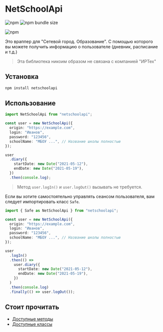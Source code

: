 # NetSchoolApi

![npm](https://img.shields.io/npm/v/netschoolapi)
![npm bundle size](https://img.shields.io/bundlephobia/min/netschoolapi)

![npm](https://img.shields.io/npm/dt/netschoolapi)

Это враппер для "Сетевой город. Образование". С помощью которого вы можете получить информацию о пользователе (дневник, расписание и т.д.)

> Эта библиотека никоим образом не связана с компанией "ИРТех"

## Установка

```bash
npm install netschoolapi
```

## Использование

```typescript
import NetSchoolApi from "netschoolapi";

const user = new NetSchoolApi({
  origin: "https://example.com",
  login: "Иванов",
  password: "123456",
  schoolName: "МБОУ ...", // Название школы полностью
});

user
  .diary({
    startDate: new Date("2021-05-12"),
    endDate: new Date("2021-05-19"),
  })
  .then(console.log);
```

> Метод `user.logIn()` и `user.logOut()` вызывать не требуется.

Если вы хотите самостоятельно управлять сеансом пользователя, вам следует импортировать класс `Safe`.

```typescript
import { Safe as NetSchoolApi } from "netschoolapi";

const user = new NetSchoolApi({
  origin: "https://example.com",
  login: "Иванов",
  password: "123456",
  schoolName: "МБОУ ...", // Название школы полностью
});

user
  .logIn()
  .then(() =>
    user.diary({
      startDate: new Date("2021-05-12"),
      endDate: new Date("2021-05-19"),
    })
  )
  .then(console.log)
  .finally(() => user.logOut());
```

## Стоит прочитать

- [Доступные методы](https://github.com/lentryd/netschoolapi/blob/main/docs/guide.md)
- [Доступные классы](https://github.com/lentryd/netschoolapi/blob/main/docs/reference.md)
